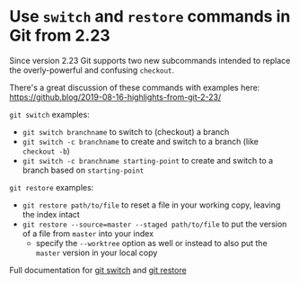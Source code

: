 # Use `switch` and `restore` commands in Git from 2.23

Since version 2.23 Git supports two new subcommands intended to replace the
overly-powerful and confusing `checkout`.

There's a great discussion of these commands with examples here:
https://github.blog/2019-08-16-highlights-from-git-2-23/

`git switch` examples:

- `git switch branchname` to switch to (checkout) a branch
- `git switch -c branchname` to create and switch to a branch (like `checkout -b`)
- `git switch -c branchname starting-point` to create and switch to a branch based on `starting-point`

`git restore` examples:

- `git restore path/to/file` to reset a file in your working copy, leaving the index intact
- `git restore --source=master --staged path/to/file` to put the version of a file from `master` into your index
  - specify the `--worktree` option as well or instead to also put the `master` version in your local copy

Full documentation for [git switch](https://git-scm.com/docs/git-switch/2.23.0)
and [git restore](https://git-scm.com/docs/git-restore/2.23.0)

